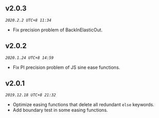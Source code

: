 ## v2.0.3
_`2020.2.2 UTC+8 11:34`_

* Fix precision problem of BackInElasticOut.


## v2.0.2
_`2020.1.24 UTC+8 14:59`_

* Fix PI precision problem of JS sine ease functions.


## v2.0.1
_`2019.12.18 UTC+8 21:32`_

* Optimize easing functions that delete all redundant `else` keywords.
* Add boundary test in some easing functions. 


